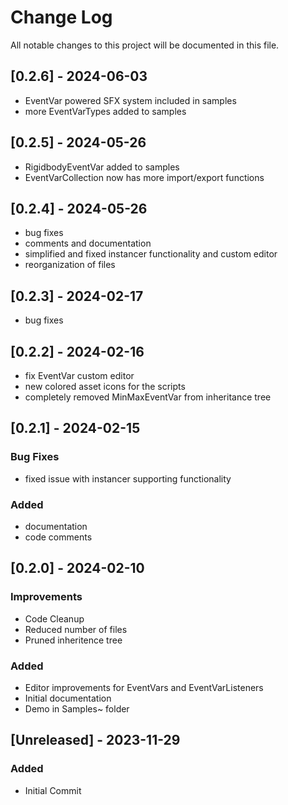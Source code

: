 
# Change Log
All notable changes to this project will be documented in this file.

## [0.2.6] - 2024-06-03
- EventVar powered SFX system included in samples
- more EventVarTypes added to samples

## [0.2.5] - 2024-05-26
- RigidbodyEventVar added to samples
- EventVarCollection now has more import/export functions

## [0.2.4] - 2024-05-26
- bug fixes
- comments and documentation
- simplified and fixed instancer functionality and custom editor
- reorganization of files

## [0.2.3] - 2024-02-17
- bug fixes

## [0.2.2] - 2024-02-16
- fix EventVar custom editor
- new colored asset icons for the scripts
- completely removed MinMaxEventVar from inheritance tree

## [0.2.1] - 2024-02-15
### Bug Fixes
- fixed issue with instancer supporting functionality

### Added
- documentation
- code comments

## [0.2.0] - 2024-02-10

### Improvements
- Code Cleanup
- Reduced number of files
- Pruned inheritence tree

### Added
- Editor improvements for EventVars and EventVarListeners
- Initial documentation
- Demo in Samples~ folder

## [Unreleased] - 2023-11-29
 
### Added
- Initial Commit